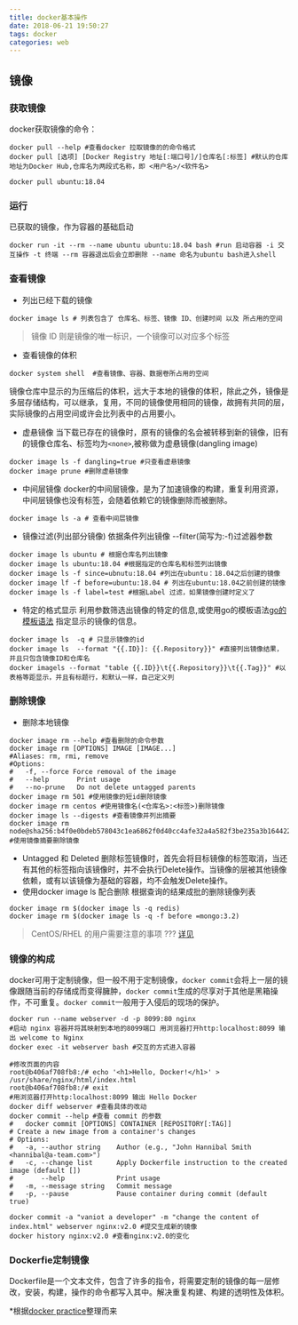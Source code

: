 ```yaml
---
title: docker基本操作
date: 2018-06-21 19:50:27
tags: docker
categories: web
---
```

## 镜像
### 获取镜像
docker获取镜像的命令：
```shell
docker pull --help #查看docker 拉取镜像的的命令格式
docker pull [选项] [Docker Registry 地址[:端口号]/]仓库名[:标签] #默认的仓库地址为Docker Hub,仓库名为两段式名称，即 <用户名>/<软件名>

docker pull ubuntu:18.04
```
### 运行
已获取的镜像，作为容器的基础启动
```shell
docker run -it --rm --name ubuntu ubuntu:18.04 bash #run 启动容器 -i 交互操作 -t 终端 --rm 容器退出后会立即删除 --name 命名为ubuntu bash进入shell
```
<!--more-->
### 查看镜像
- 列出已经下载的镜像
```shell
docker image ls # 列表包含了 仓库名、标签、镜像 ID、创建时间 以及 所占用的空间
```
> 镜像 ID 则是镜像的唯一标识，一个镜像可以对应多个标签

- 查看镜像的体积
```shell
docker system shell  #查看镜像、容器、数据卷所占用的空间
```
镜像仓库中显示的为压缩后的体积，远大于本地的镜像的体积，除此之外，镜像是多层存储结构，可以继承，复用，不同的镜像使用相同的镜像，故拥有共同的层，实际镜像的占用空间或许会比列表中的占用要小。

- 虚悬镜像
当下载已存在的镜像时，原有的镜像的名会被转移到新的镜像，旧有的镜像仓库名、标签均为`<none>`,被称做为虚悬镜像(dangling image)
```shell
docker image ls -f dangling=true #只查看虚悬镜像
docker image prune #删除虚悬镜像
```
- 中间层镜像
docker的中间层镜像，是为了加速镜像的构建，重复利用资源，中间层镜像也没有标签，会随着依赖它的镜像删除而被删除。
```shell
docker image ls -a # 查看中间层镜像
```
- 镜像过滤(列出部分镜像) 
依据条件列出镜像 --filter(简写为:-f)过滤器参数
```shell
docker image ls ubuntu # 根据仓库名列出镜像
docker image ls ubuntu:18.04 #根据指定的仓库名和标签列出镜像
docker image ls -f since=ubnutu:18.04 #列出在ubuntu：18.04之后创建的镜像
docker image lf -f before=ubuntu:18.04 # 列出在ubuntu:18.04之前创建的镜像
docker image ls -f label=test #根据Label 过滤，如果镜像创建时定义了
```
- 特定的格式显示
利用参数筛选出镜像的特定的信息,或使用go的模板语法[go的模板语法](https://gohugo.io/templates/introduction/) 指定显示的镜像的信息。
```shell
docker image ls  -q # 只显示镜像的id
docker image ls  --format "{{.ID}]: {{.Repository}}" #直接列出镜像结果，并且只包含镜像ID和仓库名
docker imagels --format "table {{.ID}}\t{{.Repository}}\t{{.Tag}}" #以表格等距显示，并且有标题行，和默认一样，自己定义列
```
### 删除镜像
- 删除本地镜像
```shell
docker image rm --help #查看删除的命令参数
docker image rm [OPTIONS] IMAGE [IMAGE...] 
#Aliases: rm, rmi, remove
#Options: 
#   -f, --force Force removal of the image
#   --help       Print usage 
#   --no-prune   Do not delete untagged parents
docker image rm 501 #使用镜像的短id删除镜像
docker image rm centos #使用镜像名(<仓库名>:<标签>)删除镜像
docker image ls --digests #查看镜像并列出摘要
docker image rm  node@sha256:b4f0e0bdeb578043c1ea6862f0d40cc4afe32a4a582f3be235a3b164422be228 #使用镜像摘要删除镜像
``` 
- Untagged 和 Deleted
删除标签镜像时，首先会将目标镜像的标签取消，当还有其他的标签指向该镜像时，并不会执行Delete操作。当镜像的层被其他镜像依赖，或有以该镜像为基础的容器，均不会触发Delete操作。
- 使用docker image ls 配合删除
根据查询的结果成批的删除镜像列表
```shell
docker image rm $(docker image ls -q redis)
docker image rm $(docker image ls -q -f before =mongo:3.2)
```
> CentOS/RHEL 的用户需要注意的事项 ??? [详见](https://yeasy.gitbooks.io/docker_practice/content/image/rm.html#untagged-%E5%92%8C-deleted)

### 镜像的构成
docker可用于定制镜像，但一般不用于定制镜像，`docker commit`会将上一层的镜像跟随当前的存储成而变得臃肿，`docker commit`生成的尽享对于其他是黑箱操作，不可重复。`docker commit`一般用于入侵后的现场的保护。
``` shell
docker run --name webserver -d -p 8099:80 nginx
#启动 nginx 容器并将其映射到本地的8099端口 用浏览器打开http:localhost:8099 输出 welcome to Nginx
docker exec -it webserver bash #交互的方式进入容器

#修改页面的内容
root@b406af708fb8:/# echo '<h1>Hello, Docker!</h1>' > /usr/share/nginx/html/index.html
root@b406af708fb8:/# exit
#用浏览器打开http:localhost:8099 输出 Hello Docker
docker diff webserver #查看具体的改动
docker commit --help #查看 commit 的参数
#	docker commit [OPTIONS] CONTAINER [REPOSITORY[:TAG]]
# Create a new image from a container's changes
# Options:
#   -a, --author string    Author (e.g., "John Hannibal Smith <hannibal@a-team.com>")
#   -c, --change list      Apply Dockerfile instruction to the created image (default [])
#       --help             Print usage
#   -m, --message string   Commit message
#   -p, --pause            Pause container during commit (default true)

docker commit -a "vaniot a developer" -m "change the content of index.html" webserver nginx:v2.0 #提交生成新的镜像
docker history nginx:v2.0 #查看nginx:v2.0的变化
```
### Dockerfie定制镜像
Dockerfile是一个文本文件，包含了许多的指令，将需要定制的镜像的每一层修改，安装，构建，操作的命令都写入其中。解决重复构建、构建的透明性及体积。


*根据[docker practice](https://yeasy.gitbooks.io/docker_practice/content/introduction/)整理而来